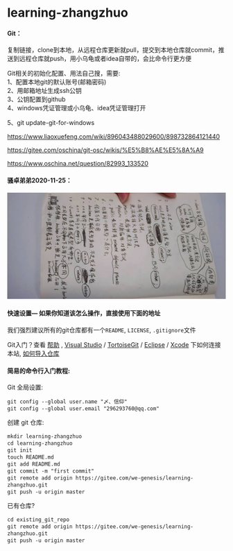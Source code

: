 # learning-zhangzhuo

#### Git：

复制链接，clone到本地，从远程仓库更新就pull，提交到本地仓库就commit，推送到远程仓库就push，用小乌龟或者idea自带的，会比命令行更方便

Git相关的初始化配置、用法自己搜，需要:  
1、配置本地git的默认账号(邮箱密码)  
2、用邮箱地址生成ssh公钥  
3、公钥配置到github  
4、windows凭证管理或小乌龟、idea凭证管理打开  

5、git update-git-for-windows

https://www.liaoxuefeng.com/wiki/896043488029600/898732864121440

https://gitee.com/oschina/git-osc/wikis/%E5%B8%AE%E5%8A%A9

https://www.oschina.net/question/82993_133520


#### 骚卓弟弟2020-11-25：

![2020-11-25](./images/QQ图片20201126201324.jpg)



#### 快速设置— 如果你知道该怎么操作，直接使用下面的地址

我们强烈建议所有的git仓库都有一个`README`, `LICENSE`, `.gitignore`文件

Git入门？查看 [帮助](https://gitee.com/oschina/git-osc/wikis/帮助) , [Visual Studio](https://gitee.com/help/articles/4118) / [TortoiseGit](http://my.oschina.net/longxuu/blog/141699) / [Eclipse](https://gitee.com/help/articles/4119) / [Xcode](http://my.oschina.net/zxs/blog/142544) 下如何连接本站, [如何导入仓库](http://www.oschina.net/question/82993_133520)

#### 简易的命令行入门教程:

Git 全局设置:

```
git config --global user.name "〆、信仰"
git config --global user.email "296293760@qq.com"
```

创建 git 仓库:

```
mkdir learning-zhangzhuo
cd learning-zhangzhuo
git init
touch README.md
git add README.md
git commit -m "first commit"
git remote add origin https://gitee.com/we-genesis/learning-zhangzhuo.git
git push -u origin master
```

已有仓库?

```
cd existing_git_repo
git remote add origin https://gitee.com/we-genesis/learning-zhangzhuo.git
git push -u origin master
```